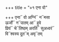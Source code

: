 +++
title = "०१ एना वो"

+++
एना᳓ वो अग्निं᳓ न᳓मसा  
ऊर्जो᳓ न᳓पातम् आ᳓ हुवे  
प्रियं᳓ चे᳓तिष्ठम् अरतिं᳓ सुअध्वरं᳓  
वि᳓श्वस्य दूत᳓म् अमृ᳓तम्